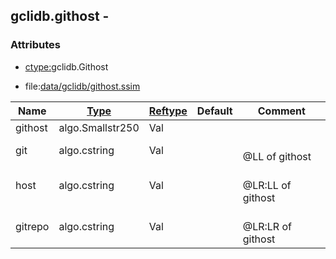 ## gclidb.githost -


### Attributes
<a href="#attributes"></a>
* [ctype:](/txt/ssimdb/dmmeta/ctype.md)gclidb.Githost

* file:[data/gclidb/githost.ssim](/data/gclidb/githost.ssim)

|Name|[Type](/txt/ssimdb/dmmeta/ctype.md)|[Reftype](/txt/ssimdb/dmmeta/reftype.md)|Default|Comment|
|---|---|---|---|---|
|githost|algo.Smallstr250|Val|
|git|algo.cstring|Val||<br>@LL of githost|
|host|algo.cstring|Val||<br>@LR:LL of githost|
|gitrepo|algo.cstring|Val||<br>@LR:LR of githost|


